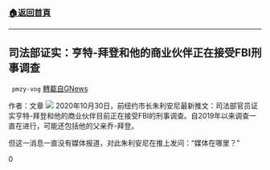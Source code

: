 ###  [:house:返回首頁](https://github.com/ourhimalayas/txt)
---

## 司法部证实：亨特-拜登和他的商业伙伴正在接受FBI刑事调查
` pmzy-vog` [轉載自GNews](https://gnews.org/zh-hans/501269/)

作者：文章
![]()![](https://gnews-media-offload.s3.amazonaws.com/wp-content/uploads/2020/10/29203231/222-3.png)
2020年10月30日，前纽约市长朱利安尼最新推文：司法部官员证实亨特-拜登和他的商业伙伴目前正在接受FBI的刑事调查。自2019年以来调查一直在进行，可能还包括他的父亲乔-拜登。

但这一消息一直没有媒体报道，对此朱利安尼在推上发问：“媒体在哪里？”

0
